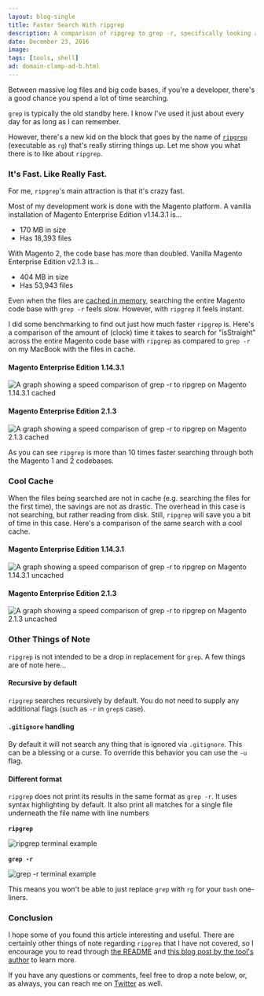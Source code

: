 ```yaml
---
layout: blog-single
title: Faster Search With ripgrep
description: A comparison of ripgrep to grep -r, specifically looking at the Magento 1 and Magento 2 code bases.
date: December 23, 2016
image:
tags: [tools, shell]
ad: domain-clamp-ad-b.html
---
```


Between massive log files and big code bases, if you're a developer, there's a good chance you spend a lot of time searching.

`grep` is typically the old standby here. I know I've used it just about every day for as long as I can remember. 

However, there's a new kid on the block that goes by the name of [`ripgrep`](https://github.com/BurntSushi/ripgrep) (executable as `rg`) that's really stirring things up. Let me show you what there is to like about `ripgrep`.

<!-- excerpt_separator -->

### It's Fast. Like Really Fast.

For me, `ripgrep`'s main attraction is that it's crazy fast.

Most of my development work is done with the Magento platform. A vanilla installation of Magento Enterprise Edition v1.14.3.1 is...

- 170 MB in size
- Has 18,393 files

With Magento 2, the code base has more than doubled. Vanilla Magento Enterprise Edition v2.1.3 is...

- 404 MB in size
- Has 53,943 files

Even when the files are [cached in memory](https://www.thomas-krenn.com/en/wiki/Linux_Page_Cache_Basics), searching the entire Magento code base with `grep -r` feels slow. However, with `ripgrep` it feels instant.

I did some benchmarking to find out just how much faster `ripgrep` is. Here's a comparison of the amount of (clock) time it takes to search for "isStraight" across the entire Magento code base with `ripgrep` as compared to `grep -r` on my MacBook with the files in cache.

#### Magento Enterprise Edition 1.14.3.1

<img
  class="rounded shadow"
  src="/img/blog/faster-search-with-ripgrep/grep-vs-ripgrep-m1-cached@1x.jpg"
  srcset="/img/blog/faster-search-with-ripgrep/grep-vs-ripgrep-m1-cached@1x.jpg 1x, /img/blog/faster-search-with-ripgrep/grep-vs-ripgrep-m1-cached@2x.jpg 2x"
  alt="A graph showing a speed comparison of grep -r to ripgrep on Magento 1.14.3.1 cached">

#### Magento Enterprise Edition 2.1.3

<img
  class="rounded shadow"
  src="/img/blog/faster-search-with-ripgrep/grep-vs-ripgrep-m2-cached@1x.jpg"
  srcset="/img/blog/faster-search-with-ripgrep/grep-vs-ripgrep-m2-cached@1x.jpg 1x, /img/blog/faster-search-with-ripgrep/grep-vs-ripgrep-m2-cached@2x.jpg 2x"
  alt="A graph showing a speed comparison of grep -r to ripgrep on Magento 2.1.3 cached">

As you can see `ripgrep` is more than 10 times faster searching through both the Magento 1 and 2 codebases.

### Cool Cache

When the files being searched are not in cache (e.g. searching the files for the first time), the savings are not as drastic. The overhead in this case is not searching, but rather reading from disk. Still, `ripgrep` will save you a bit of time in this case. Here's a comparison of the same search with a cool cache.

#### Magento Enterprise Edition 1.14.3.1

<img
  class="rounded shadow"
  src="/img/blog/faster-search-with-ripgrep/grep-vs-ripgrep-m1-uncached@1x.jpg"
  srcset="/img/blog/faster-search-with-ripgrep/grep-vs-ripgrep-m1-uncached@1x.jpg 1x, /img/blog/faster-search-with-ripgrep/grep-vs-ripgrep-m1-uncached@2x.jpg 2x"
  alt="A graph showing a speed comparison of grep -r to ripgrep on Magento 1.14.3.1 uncached">

#### Magento Enterprise Edition 2.1.3

<img
  class="rounded shadow"
  src="/img/blog/faster-search-with-ripgrep/grep-vs-ripgrep-m2-uncached@1x.jpg"
  srcset="/img/blog/faster-search-with-ripgrep/grep-vs-ripgrep-m2-uncached@1x.jpg 1x, /img/blog/faster-search-with-ripgrep/grep-vs-ripgrep-m2-uncached@2x.jpg 2x"
  alt="A graph showing a speed comparison of grep -r to ripgrep on Magento 2.1.3 uncached">

### Other Things of Note

`ripgrep` is not intended to be a drop in replacement for `grep`. A few things are of note here...

#### Recursive by default

`ripgrep` searches recursively by default. You do not need to supply any additional flags (such as `-r` in `grep`s case).

#### `.gitignore` handling

By default it will not search any thing that is ignored via `.gitignore`. This can be a blessing or a curse. To override this behavior you can use the `-u` flag.

#### Different format

`ripgrep` does not print its results in the same format as `grep -r`. It uses syntax highlighting by default. It also print all matches for a single file underneath the file name with line numbers

**`ripgrep`**

<img
  class="rounded shadow"
  src="/img/blog/faster-search-with-ripgrep/ripgrep-terminal-example@1x.jpg"
  srcset="/img/blog/faster-search-with-ripgrep/ripgrep-terminal-example@1x.jpg 1x, /img/blog/faster-search-with-ripgrep/ripgrep-terminal-example@2x.jpg 2x"
  alt="ripgrep terminal example">

**`grep -r`**

<img
  class="rounded shadow"
  src="/img/blog/faster-search-with-ripgrep/grep-r-terminal-example@1x.jpg"
  srcset="/img/blog/faster-search-with-ripgrep/grep-r-terminal-example@1x.jpg 1x, /img/blog/faster-search-with-ripgrep/grep-r-terminal-example@2x.jpg 2x"
  alt="grep -r terminal example">

This means you won't be able to just replace `grep` with `rg` for your `bash` one-liners.

### Conclusion

I hope some of you found this article interesting and useful. There are certainly other things of note regarding `ripgrep` that I have not covered, so I encourage you to read through [the README](https://github.com/BurntSushi/ripgrep/blob/master/README.md) and [this blog post by the tool's author](http://blog.burntsushi.net/ripgrep/) to learn more. 

If you have any questions or comments, feel free to drop a note below, or, as always, you can reach me on [Twitter](http://twitter.com/maxpchadwick) as well.